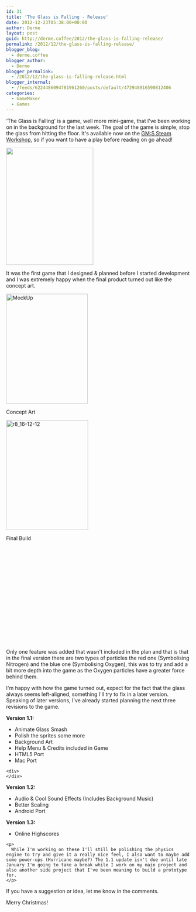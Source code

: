 ```yaml
---
id: 31
title: 'The Glass is Falling - Release'
date: 2012-12-23T05:38:00+00:00
author: Derme
layout: post
guid: http://derme.coffee/2012/the-glass-is-falling-release/
permalink: /2012/12/the-glass-is-falling-release/
blogger_blog:
  - derme.coffee
blogger_author:
  - Derme
blogger_permalink:
  - /2012/12/the-glass-is-falling-release.html
blogger_internal:
  - /feeds/6224486094781961260/posts/default/472948916590812406
categories:
  - GameMaker
  - Games
---
```

&#8216;The Glass is Falling' is a game, well more mini-game, that I've been working on in the background for the last week. The goal of the game is simple, stop the glass from hitting the floor. It's available now on the <a href="http://steamcommunity.com/sharedfiles/filedetails/?id=115103698&searchtext=" target="_blank">GM:S Steam Workshop</a>, so if you want to have a play before reading on go ahead!

<div>
  <a href="http://derme.coffee/uploads/2012/12/r10_22-12-12.png"><img class="aligncenter" src="http://derme.coffee/uploads/2012/12/r10_22-12-12-224x300.png" alt="" width="238" height="320" border="0" /></a>
</div>

It was the first game that I designed & planned before I started development and I was extremely happy when the final product turned out like the concept art.

<div id="attachment_60" style="width: 233px" class="wp-caption alignleft">
  <a href="http://derme.coffee/uploads/2012/12/MockUp.png"><img class="wp-image-60 size-medium" src="http://derme.coffee/uploads/2012/12/MockUp-223x300.png" alt="MockUp" width="223" height="300" srcset="https://derme.coffee/uploads/2012/12/MockUp-223x300.png 223w, https://derme.coffee/uploads/2012/12/MockUp.png 477w" sizes="(max-width: 223px) 100vw, 223px" /></a>
  
  <p class="wp-caption-text">
    Concept Art
  </p>
</div>

<div id="attachment_59" style="width: 234px" class="wp-caption alignright">
  <a href="http://derme.coffee/uploads/2012/12/r8_16-12-12.png"><img class="wp-image-59 size-medium" src="http://derme.coffee/uploads/2012/12/r8_16-12-12-224x300.png" alt="r8_16-12-12" width="224" height="300" srcset="https://derme.coffee/uploads/2012/12/r8_16-12-12-224x300.png 224w, https://derme.coffee/uploads/2012/12/r8_16-12-12.png 480w" sizes="(max-width: 224px) 100vw, 224px" /></a>
  
  <p class="wp-caption-text">
    Final Build
  </p>
</div>

&nbsp;

&nbsp;

&nbsp;

&nbsp;

&nbsp;

&nbsp;

&nbsp;

&nbsp;

&nbsp;

<!--more-->

Only one feature was added that wasn't included in the plan and that is that in the final version there are two types of particles the red one (Symbolising Nitrogen) and the blue one (Symbolising Oxygen), this was to try and add a bit more depth into the game as the Oxygen particles have a greater force behind them.

<p style="text-align: left;">
  I'm happy with how the game turned out, expect for the fact that the glass always seems left-aligned, something I'll try to fix in a later version. Speaking of later versions, I've already started planning the next three revisions to the game.
</p>

<div>
  <div>
    <strong>Version 1.1:</strong>
  </div>
  
  <div>
    <ul>
      <li>
        Animate Glass Smash
      </li>
      <li>
        Polish the sprites some more
      </li>
      <li>
        Background Art
      </li>
      <li>
        Help Menu & Credits included in Game
      </li>
      <li>
        HTML5 Port
      </li>
      <li>
        Mac Port
      </li>
    </ul>
    
    <div>
    </div>
  </div>
  
  <div>
    <strong>Version 1.2:</strong>
  </div>
  
  <div>
    <ul>
      <li>
        Audio & Cool Sound Effects (Includes Background Music)
      </li>
      <li>
        Better Scaling
      </li>
      <li>
        Android Port
      </li>
    </ul>
  </div>
  
  <div>
  </div>
  
  <div>
    <strong>Version 1.3:</strong>
  </div>
  
  <div>
    <ul>
      <li>
        Online Highscores
      </li>
    </ul>
    
    <p>
      While I'm working on these I'll still be polishing the physics engine to try and give it a really nice feel, I also want to maybe add some power-ups (Hurricane maybe?) The 1.1 update isn't due until late January I'm going to take a break while I work on my main project and also another side project that I've been meaning to build a prototype for.
    </p>
  </div>
</div>

If you have a suggestion or idea, let me know in the comments.

Merry Christmas!